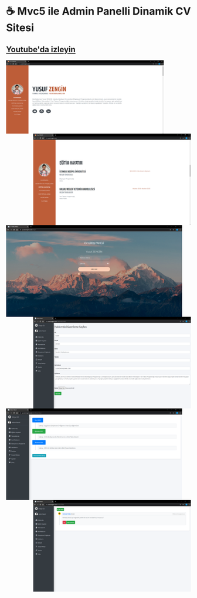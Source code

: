 # 
# ☕ Mvc5 ile Admin Panelli Dinamik CV Sitesi
## [Youtube'da izleyin](https://www.youtube.com/watch?v=-DmfZhF3eVM&t=1s)



<img height="200" width="430" src="mvc1.PNG" align="left" /> <img height="250" width="430" src="mvc2.PNG" align="right"/>

<img height="250" width="480" src="mvc3.PNG" align="left" /> <img height="250" width="430" src="mvc4.PNG" align="right"/>

<img height="250" width="480" src="mvc5.PNG" align="left" /> <img height="250" width="430" src="mvc6.PNG" align="right"/>





